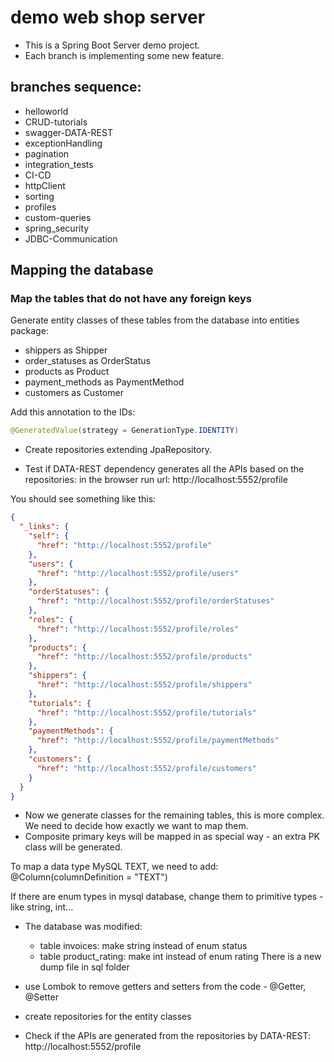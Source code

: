# demo web shop server

- This is a Spring Boot Server demo project.
- Each branch is implementing some new feature.

## branches sequence:
- helloworld
- CRUD-tutorials
- swagger-DATA-REST
- exceptionHandling
- pagination
- integration_tests
- CI-CD
- httpClient  
- sorting
- profiles
- custom-queries
- spring_security
- JDBC-Communication

## Mapping the database

### Map the tables that do not have any foreign keys

Generate entity classes of these tables from the database into entities package:
- shippers as Shipper
- order_statuses as OrderStatus
- products as Product
- payment_methods as PaymentMethod
- customers as Customer

Add this annotation to the IDs:
```java
@GeneratedValue(strategy = GenerationType.IDENTITY)
```

- Create repositories extending JpaRepository.

- Test if DATA-REST dependency generates all the APIs based on the repositories:
in the browser run url: http://localhost:5552/profile
  
You should see something like this:
```json
{
  "_links": {
    "self": {
      "href": "http://localhost:5552/profile"
    },
    "users": {
      "href": "http://localhost:5552/profile/users"
    },
    "orderStatuses": {
      "href": "http://localhost:5552/profile/orderStatuses"
    },
    "roles": {
      "href": "http://localhost:5552/profile/roles"
    },
    "products": {
      "href": "http://localhost:5552/profile/products"
    },
    "shippers": {
      "href": "http://localhost:5552/profile/shippers"
    },
    "tutorials": {
      "href": "http://localhost:5552/profile/tutorials"
    },
    "paymentMethods": {
      "href": "http://localhost:5552/profile/paymentMethods"
    },
    "customers": {
      "href": "http://localhost:5552/profile/customers"
    }
  }
}
```

- Now we generate classes for the remaining tables, this is more complex. We need to decide how exactly we want to map them.
- Composite primary keys will be mapped in as special way - an extra PK class will be generated.

To map a data type MySQL TEXT, we need to add:
@Column(columnDefinition = "TEXT")

If there are enum types in mysql database, change them to primitive types - like string, int...
- The database was modified:
    - table invoices: make string instead of enum status
    - table product_rating: make int instead of enum rating
    There is a new dump file in sql folder

- use Lombok to remove getters and setters from the code - @Getter, @Setter

- create repositories for the entity classes

- Check if the APIs are generated from the repositories by DATA-REST: http://localhost:5552/profile

